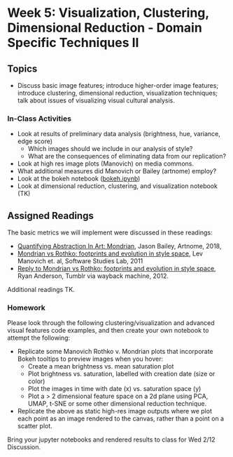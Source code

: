 # Week 5: Visualization, Clustering, Dimensional Reduction - Domain Specific Techniques II

## Topics

* Discuss basic image features; introduce higher-order image features; introduce clustering, dimensional reduction, visualization techniques; talk about issues of visualizing visual cultural analysis.

### In-Class Activities

* Look at results of preliminary data analysis (brightness, hue, variance, edge score)
  * Which images should we include in our analysis of style?
  * What are the consequences of eliminating data from our replication?
* Look at high res image plots (Manovich) on media commons.
* What additional measures did Manovich or Bailey (artnome) employ?
* Look at the bokeh notebook ([bokeh.ipynb](notebooks/bokeh.ipynb))
* Look at dimensional reduction, clustering, and visualization notebook (TK)

## Assigned Readings

The basic metrics we will implement were discussed in these readings:
* [Quantifying Abstraction In Art: Mondrian](https://www.artnome.com/news/2018/4/11/quantifying-modrian-journey-to-abstraction), Jason Bailey, Artnome, 2018,  
* [Mondrian vs Rothko: footprints and evolution in style space](http://lab.softwarestudies.com/2011/06/mondrian-vs-rothko-footprints-and.html), Lev Manovich et. al, Software Studies Lab, 2011
* [Reply to Mondrian vs Rothko: footprints and evolution in style space](https://web.archive.org/web/20120717071426/http://iwasnteventhere.tumblr.com/post/7882377942/reply-to-mondrian-vs-rothko-footprints-and-evolution), Ryan Anderson, Tumblr via wayback machine, 2012.

Additional readings TK.

### Homework

Please look through the following clustering/visualization and advanced visual features code examples, and then create your own notebook to attempt the following:

* Replicate some Manovich Rothko v. Mondrian plots that incorporate Bokeh tooltips to preview images when you hover: 
  * Create a mean brightness vs. mean saturation plot
  * Plot brightness vs. saturation, labelled with creation date (size or color)
  * Plot the images in time with date (x) vs. saturation space (y)
  * Plot a > 2 dimensional feature space on a 2d plane using PCA, UMAP, t-SNE or some other dimensional reduction technique.
* Replicate the above as static high-res image outputs where we plot each point as an image rendered to the canvas, rather than a point on a scatter plot.

Bring your jupyter notebooks and rendered results to class for Wed 2/12 Discussion.

